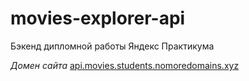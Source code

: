 # movies-explorer-api

Бэкенд дипломной работы Яндекс Практикума

_Домен сайта_
[api.movies.students.nomoredomains.xyz](https://api.movies.students.nomoredomains.xyz/)
